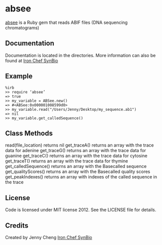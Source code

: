 absee
============

[absee](https://rubygems.org/gems/absee) is a Ruby gem that reads ABIF files (DNA sequencing chromatograms)


Documentation
-------------

Documentation is located in the directories.
More information can also be found at [Iron Chef SynBio](http://ironchefsynbio.wordpress.com/)

Example
-------

	%irb
	>> require ‘absee’
	=> true
	>> my_variable = ABSee.new()
	=> #<ABSee:0x000001008599d0> 
	>> my_variable.read("/Users/Jenny/Desktop/my_sequence.ab1")
	=> nil
	>> my_variable.get_calledSequence()
	
Class Methods
-------------

read(file_location)
	returns nil
get_traceA()
	returns an array with the trace data for adenine
get_traceG()
	returns an array with the trace data for guanine
get_traceC()
	returns an array with the trace data for cytosine
get_traceT()
	returns an array with the trace data for thymine
get_calledSequence()
	returns an array with the Basecalled sequence
get_qualityScores()
	returns an array with the Basecalled quality scores
get_peakIndexes()
	returns an array with indexes of the called sequence in the trace


License
-------

Code is licensed under MIT license 2012.
See the LICENSE file for details.


Credits
-------
Created by Jenny Cheng [Iron Chef SynBio](http://ironchefsynbio.wordpress.com/)